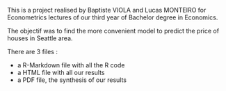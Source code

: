 This is a project realised by Baptiste VIOLA and Lucas MONTEIRO for Econometrics lectures of our third year of Bachelor degree in Economics.

The objectif was to find the more convenient model to predict the price of houses in Seattle area.

There are 3 files :

  - a R-Markdown file with all the R code 
  - a HTML file with all our results
  - a PDF file, the synthesis of our results
